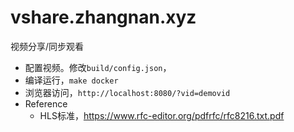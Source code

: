 # vshare.zhangnan.xyz
视频分享/同步观看


- 配置视频。修改`build/config.json`，
- 编译运行，`make docker`
- 浏览器访问，`http://localhost:8080/?vid=demovid`
- Reference
    - HLS标准，https://www.rfc-editor.org/pdfrfc/rfc8216.txt.pdf